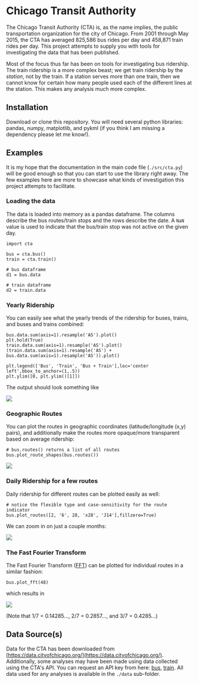 # Chicago Transit Authority

The Chicago Transit Authority (CTA) is, as the name implies, the public transportation organization for the city of Chicago. From 2001 through May 2015, the CTA has averaged 825,586 bus rides per day and 458,871 train rides per day. This project attempts to supply you with tools for investigating the data that has been published.

Most of the focus thus far has been on tools for investigating bus ridership. The train ridership is a more complex beast; we get train ridership by the *station*, not by the train. If a station serves more than one train, then we cannot know for certain how many people used each of the different lines at the station. This makes any analysis much more complex.

## Installation

Download or clone this repository. You will need several python libraries: pandas, numpy, matplotlib, and pykml (if you think I am missing a dependency please let me know!).

## Examples

It is my hope that the documentation in the main code file (`./src/cta.py`) will be good enough so that you can start to use the library right away. The few examples here are more to showcase what kinds of investigation this project attempts to facilitate.

### Loading the data
The data is loaded into memory as a pandas dataframe. The columns describe the bus routes/train stops and the rows describe the date. A `NaN` value is used to indicate that the bus/train stop was not active on the given day.

```
import cta

bus = cta.bus()
train = cta.train()

# bus dataframe
d1 = bus.data

# train dataframe
d2 = train.data
```

### Yearly Ridership
You can easily see what the yearly trends of the ridership for buses, trains, and buses and trains combined:

```
bus.data.sum(axis=1).resample('AS').plot()
plt.hold(True)
train.data.sum(axis=1).resample('AS').plot()
(train.data.sum(axis=1).resample('AS') + bus.data.sum(axis=1).resample('AS')).plot()

plt.legend(['Bus', 'Train', 'Bus + Train'],loc='center left',bbox_to_anchor=(1,.5))
plt.ylim([0, plt.ylim()[1]])

```

The output should look something like

![](https://raw.githubusercontent.com/kbrose/dataViz/master/Chicago/imgs/yearly_ridership.png)

### Geographic Routes
You can plot the routes in geographic coordinates (latitude/longitude (x,y) pairs), and additionally make the routes more opaque/more transparent based on average ridership:

```
# bus.routes() returns a list of all routes
bus.plot_route_shapes(bus.routes())
```

![](https://raw.githubusercontent.com/kbrose/dataViz/master/Chicago/imgs/routes.png)

### Daily Ridership for a few routes
Daily ridership for different routes can be plotted easily as well:

```
# notice the flexible type and case-sensitivity for the route indicator
bus.plot_routes([2, '6', 28, 'x28', 'J14'],fillzero=True)
```

We can zoom in on just a couple months:

![](https://raw.githubusercontent.com/kbrose/dataViz/master/Chicago/imgs/nov_dec_ridership.png)

### The Fast Fourier Transform
The Fast Fourier Transform ([FFT](https://en.wikipedia.org/wiki/Fast_Fourier_transform)) can be plotted for individual routes in a similar fashion:

```
bus.plot_fft(48)
```

which results in

![](https://raw.githubusercontent.com/kbrose/dataViz/master/Chicago/imgs/fft.png)

(Note that 1/7 = 0.14285..., 2/7 = 0.2857..., and 3/7 = 0.4285...)

## Data Source(s)

Data for the CTA has been downloaded from [https://data.cityofchicago.org/](https://data.cityofchicago.org/). Additionally, some analyses may have been made using data collected using the CTA's API. You can request an API key from here: [bus](http://www.transitchicago.com/developers/bustracker.aspx), [train](http://www.transitchicago.com/developers/traintracker.aspx). All data used for any analyses is available in the `./data` sub-folder.
